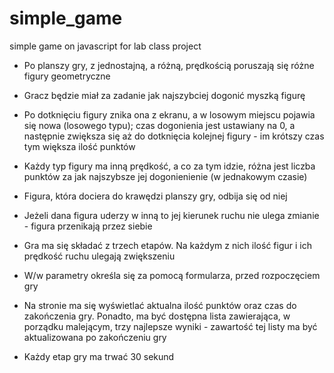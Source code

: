 simple_game
===========

simple game on javascript for lab class project

* Po planszy gry, z jednostajną, a różną, prędkością poruszają się różne figury geometryczne

* Gracz będzie miał za zadanie jak najszybciej dogonić myszką figurę

* Po dotknięciu figury znika ona z ekranu, a w losowym miejscu pojawia się nowa (losowego typu); czas dogonienia jest ustawiany na 0, a następnie zwiększa się aż do dotknięcia kolejnej figury - im krótszy czas tym większa ilość punktów

* Każdy typ figury ma inną prędkość, a co za tym idzie, różna jest liczba punktów za jak najszybsze jej dogonienienie (w jednakowym czasie)

* Figura, która dociera do krawędzi planszy gry, odbija się od niej

* Jeżeli dana figura uderzy w inną to jej kierunek ruchu nie ulega zmianie - figura przenikają przez siebie

* Gra ma się składać z trzech etapów. Na każdym z nich ilość figur i ich prędkość ruchu ulegają zwiększeniu

* W/w parametry określa się za pomocą formularza, przed rozpoczęciem gry

* Na stronie ma się wyświetlać aktualna ilość punktów oraz czas do zakończenia gry. Ponadto, ma być dostępna lista zawierająca, w porządku malejącym, trzy najlepsze wyniki - zawartość tej listy ma być aktualizowana po zakończeniu gry

* Każdy etap gry ma trwać 30 sekund
